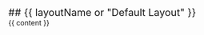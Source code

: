 <head-top>
<meta name="default-head-top">
<script src="{{baseUrl}}/headFiles/customScriptTop.js"></script>
</head-top>
<head-bottom>
<meta name="default-head-bottom">
<link rel="stylesheet" href="{{baseUrl}}/stylesheets/styles.css">
<script src="{{baseUrl}}/headFiles/customScriptBottom.js"></script>
</head-bottom>

<include src="headers/header.md" />

<div id="flex-body">
  <nav id="site-nav">
    <div class="site-nav-top">
      <div class="fw-bold mb-2" style="font-size: 1.25rem;"><markdown>## {{ layoutName or "Default Layout" }}</markdown></div>
    </div>
    <div class="nav-component slim-scroll">
      <include src="navigation/site-nav.md" />
    </div>
  </nav>
  <div id="content-wrapper">
    <breadcrumb />
    {{ content }}
  </div>
  <nav id="page-nav">
    <div class="nav-component slim-scroll">
      <page-nav />
    </div>
  </nav>    
  <scroll-top-button></scroll-top-button>
</div>

<include src="footers/footer.md" />
